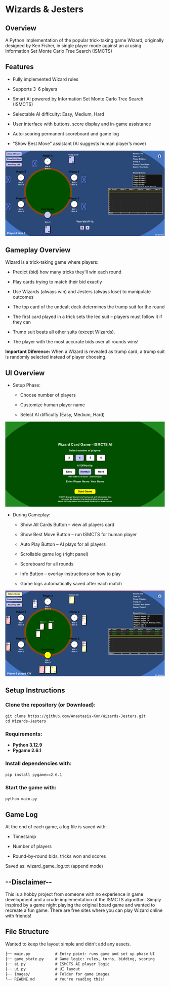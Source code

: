 # Wizards & Jesters

## Overview
A Python implementation of the popular trick-taking game Wizard, originally designed by Ken Fisher, in single player mode against an ai using Information Set Monte Carlo Tree Search (ISMCTS) 


## Features

- Fully implemented Wizard rules

- Supports 3–6 players 

- Smart AI powered by Information Set Monte Carlo Tree Search (ISMCTS)

- Selectable AI difficulty: Easy, Medium, Hard

- User interface with buttons, score display and in-game assistance

- Auto-scoring permanent scoreboard and game log

- "Show Best Move" assistant (AI suggests human player’s move)


![Gameplay](Images/GameStart.png)


## Gameplay Overview

Wizard is a trick-taking game where players:

- Predict (bid) how many tricks they'll win each round

- Play cards trying to match their bid exactly

- Use Wizards (always win) and Jesters (always lose) to manipulate outcomes

- The top card of the undealt deck determines the trump suit for the round

- The first card played in a trick sets the led suit – players must follow it if they can

- Trump suit beats all other suits (except Wizards).

- The player with the most accurate bids over all rounds wins!


**Important Diference:** When a Wizard is revealed as trump card, a trump suit is randomly selected instead of player choosing. 


## UI Overview
- Setup Phase:

    - Choose number of players

    - Customize human player name

    - Select AI difficulty (Easy, Medium, Hard)

![Set-up Phase](Images/SetUp.png)

- During Gameplay:

    -  Show All Cards Button – view all players card

    - Show Best Move Button – run ISMCTS for human player

    - Auto Play Button – AI plays for all players

    - Scrollable game log (right panel)

    - Scoreboard for all rounds

    - Info Button – overlay instructions on how to play

    - Game logs automatically saved after each match

![Gameplay](Images/ShowAll.png)

## Setup Instructions

### Clone the repository (or Download):


```
git clone https://github.com/Anastasis-Kon/Wizards-Jesters.git
cd Wizards-Jesters
```

###  Requirements:

- **Python 3.12.9**
- **Pygame 2.6.1**

### Install dependencies with:

```pip install pygame==2.6.1```

### Start the game with:

```python main.py```

## Game Log
At the end of each game, a log file is saved with:

- Timestamp

- Number of players

- Round-by-round bids, tricks won and scores

Saved as: wizard_game_log.txt (append mode)

## --Disclaimer--
This is a hobby project from someone with no experience in game development and a crude implementation of the ISMCTS algorithm. Simply inspired by a game night playing the original board game and wanted to recreate a fun game. There are free sites where you can play Wizard online with friends! 

## File Structure

Wanted to keep the layout simple and didn't add any assets.
```
├── main.py           # Entry point: runs game and set up phase UI
├── game_state.py     # Game logic: rules, turns, bidding, scoring
├── ai.py             # ISMCTS AI player logic
├── ui.py             # UI layout
├── Images/           # Folder for game images
└── README.md         # You're reading this!
```
